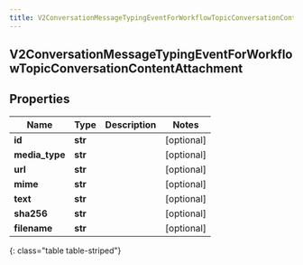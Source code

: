 ```yaml
---
title: V2ConversationMessageTypingEventForWorkflowTopicConversationContentAttachment
---
```

## V2ConversationMessageTypingEventForWorkflowTopicConversationContentAttachment

## Properties

|Name | Type | Description | Notes|
|------------ | ------------- | ------------- | -------------|
| **id** | **str** |  | [optional] |
| **media_type** | **str** |  | [optional] |
| **url** | **str** |  | [optional] |
| **mime** | **str** |  | [optional] |
| **text** | **str** |  | [optional] |
| **sha256** | **str** |  | [optional] |
| **filename** | **str** |  | [optional] |
{: class="table table-striped"}


